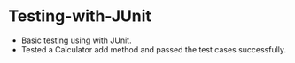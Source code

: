 # Testing-with-JUnit

- Basic testing using with JUnit.
- Tested a Calculator add method and passed the test cases successfully.
